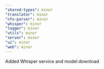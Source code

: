 ```yaml
---
"shared-types": minor
"translator": minor
"nfo-parser": minor
"whisper": minor
"logger": minor
"utils": minor
"server": minor
"ui": minor
"web": minor
---
```


Added Whisper service and model download
